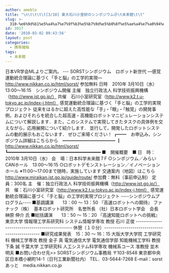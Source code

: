 ```yaml
---
author: ameblo
title: "\n\t\t\t\t[3/10] 東大石川小室研のシンポジウム＠\t未来館\t\t"
slug: >-
  310-%e6%9d%b1%e5%a4%a7%e7%9f%b3%e5%b7%9d%e5%b0%8f%e5%ae%a4%e7%a0%94%e3%81%ae%e3%82%b7%e3%83%b3%e3%83%9d%e3%82%b8%e3%82%a6%e3%83%a0%ef%bc%a0%e6%9c%aa%e6%9d%a5%e9%a4%a8
id: 3917
date: '2010-03-02 09:43:56'
layout: post
categories:
  - 携帯雑稿
tags:
  - 未来館
---
```


日本VR学会MLよりご案内。 --- SORSTシンポジウム　ロボット新世代 —感覚運動統合理論に基づく「手と脳」の工学的実現— http://www.nikkan.co.jp/html/sorst/ 参加無料 日時　2010年 3月10日（水）13:00～16:15　シンポジウム開催 主催　独立行政法人 科学技術振興機構（http://www.jst.go.jp/） 共催　石川小室研究室（http://www.k2.t.u-tokyo.ac.jp/index-j.html） 感覚運動統合理論に基づく「手と脳」の工学的実現プロジェクト 従来をはるかに超えた高性能な「手」・「眼」・「触覚」の開発事例，およびそれらを統合した超高速・高機能ロボットマニピュレーションシステムについて解説します．また，このシステムで実現してきたタスクの具体例を交えながら，応用展開について紹介します． 並行して，開発したロボットシステムの動的展示もおこないます． ぜひご来場ください！ ┏━━　お申込み，シンポジウム詳細はこちらから　━━━━━━━━━━━━ ┃　　 http://www.nikkan.co.jp/html/sorst/ ┗━━━━━━━━━━━━━━━━━━━━━━━━━━━━━━━━━━━ ■　開催概要　■ 日　時：2010年 3月10日（水） 会　場：日本科学未来館７F ○シンポジウム／みらいCANホール　13:00～16:15 ○ロボットデモンストレーション／イノベーションホール ※11:00～17:00まで随時，実施しています 交通案内（地図）はこちら　http://www.miraikan.jst.go.jp/guide/route/ 参加費：無料（事前申込制） 定　員：300名 主　催：独立行政法人 科学技術振興機構（http://www.jst.go.jp/） 共　催：石川小室研究室（http://www.k2.t.u-tokyo.ac.jp/index-j.html） 感覚運動統合理論に基づく「手と脳」の工学的実現プロジェクト ----シンポジウムプログラム---- ■基調講演　　13：00 ～ 13：50 『高速ロボットへの期待』 ファナック（株）　基本ロボット研究所　名誉所長 （社）日本ロボット学会　会長 榊原 伸介 氏 ■総括講演　　13：50 ～ 15：20 『高速知能ロボットへの挑戦』 東京大学 情報理工学系研究科 システム情報学専攻 教授 石川 正俊 ---------------------------------------------- 休憩（１０分）---------------------------------------------- ■研究成果発表　15：30 ～ 16：15 大阪大学大学院 工学研究科 機械工学専攻 教授 金子 真 電気通信大学 電気通信学部 知能機械工学科 教授 下条 誠 千葉大学 工学研究科 人工システム科学専攻 機械系コース 准教授 並木 明夫 ■お問い合わせ先>> SORSTシンポジウム事務局 〒103-8548 東京都中央区日本橋小網町14-1（日刊工業新聞社内） TEL．03-5644-7268 E-mail：sorst　あっと　media.nikkan.co.jp